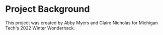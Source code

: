 # Project Background

This project was created by Abby Myers and Claire Nicholas for Michigan Tech's 2022 Winter Wonderhack.